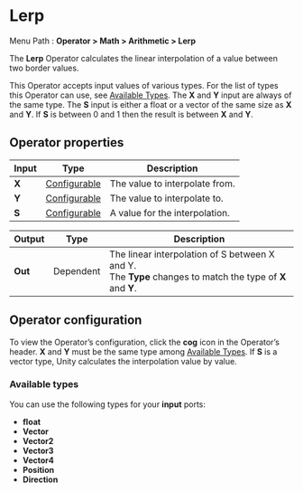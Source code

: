 # Lerp

Menu Path : **Operator > Math > Arithmetic > Lerp**  

The **Lerp** Operator calculates the linear interpolation of a value between two border values. 

This Operator accepts input values of various types. For the list of types this Operator can use, see [Available Types](#available-types). The **X** and **Y** input are always of the same type. The **S** input is either a float or a vector of the same size as **X** and **Y**. If **S** is between 0 and 1 then the result is between **X** and **Y**.

## Operator properties

| **Input** | **Type**                                | **Description**                |
| --------- | --------------------------------------- | ------------------------------ |
| **X**     | [Configurable](#operator-configuration) | The value to interpolate from. |
| **Y**     | [Configurable](#operator-configuration) | The value to interpolate to.   |
| **S**     | [Configurable](#operator-configuration) | A value for the interpolation. |

| **Output** | **Type**  | **Description**                                              |
| ---------- | --------- | ------------------------------------------------------------ |
| **Out**    | Dependent | The linear interpolation of S between X and Y.<br/>The **Type** changes to match the type of **X** and **Y**. |

## Operator configuration

To view the Operator’s configuration, click the **cog** icon in the Operator’s header. **X** and **Y** must be the same type among [Available Types](#available-types). If **S** is a vector type, Unity calculates the interpolation value by value.



### Available types

You can use the following types for your **input** ports:

- **float**
- **Vector**
- **Vector2**
- **Vector3**
- **Vector4**
- **Position**
- **Direction**